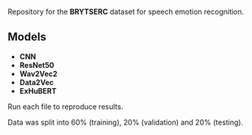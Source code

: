 Repository for the **BRYTSERC** dataset for speech emotion recognition.

## Models
- **CNN**
- **ResNet50**
- **Wav2Vec2**
- **Data2Vec**
- **ExHuBERT**

Run each file to reproduce results.

Data was split into 60% (training), 20% (validation) and 20% (testing).
